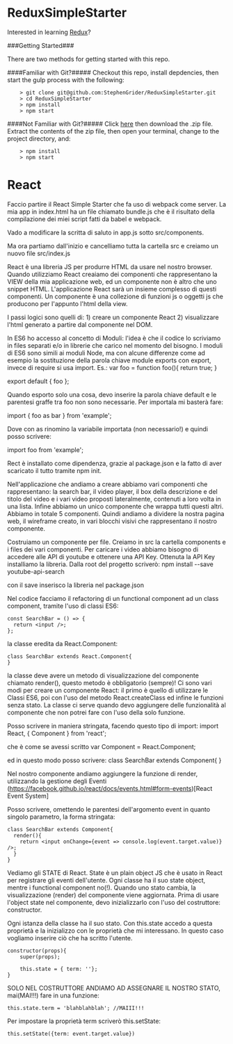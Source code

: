 # ReduxSimpleStarter

Interested in learning [Redux](https://www.udemy.com/react-redux/)?

###Getting Started###

There are two methods for getting started with this repo.

####Familiar with Git?#####
Checkout this repo, install depdencies, then start the gulp process with the following:

```
	> git clone git@github.com:StephenGrider/ReduxSimpleStarter.git
	> cd ReduxSimpleStarter
	> npm install
	> npm start
```

####Not Familiar with Git?#####
Click [here](https://github.com/StephenGrider/ReactStarter/releases) then download the .zip file.  Extract the contents of the zip file, then open your terminal, change to the project directory, and:

```
	> npm install
	> npm start
```

# React

Faccio partire il React Simple Starter che fa uso di webpack come server. La mia app in index.html ha un file chiamato bundle.js che è il risultato della compilazione dei miei script fatti da babel e webpack.

Vado a modificare la scritta di saluto in app.js sotto src/components.

Ma ora partiamo dall'inizio e cancelliamo tutta la cartella src e creiamo un nuovo file src/index.js

React è una libreria JS per produrre HTML da usare nel nostro browser. Quando utilizziamo React creaiamo dei componenti che rappresentano la VIEW della mia applicazione web, ed un componente non è altro che uno snippet HTML. L'applicazione React sarà un insieme complesso di questi componenti. Un componente è una collezione di funzioni js o oggetti js che producono per l'appunto l'html della view.

I passi logici sono quelli di: 1) creare un componente React 2) visualizzare l'html generato a partire dal componente nel DOM.

In ES6 ho accesso al concetto di Moduli: l'idea è che il codice lo scriviamo in files separati e/o in librerie che carico nel momento del bisogno.
I moduli di ES6 sono simili ai moduli Node, ma con alcune differenze come ad esempio la sostituzione della parola chiave module exports con export, invece di require si usa import.
Es.:
var foo = function foo(){
	return true;
}

export default { foo };

Quando esporto solo una cosa, devo inserire la parola chiave default e le parentesi graffe tra foo non sono necessarie. Per importala mi basterà fare:

import { foo as bar } from 'example';

Dove con as rinomino la variabile importata (non necessario!) e quindi posso scrivere:

import foo from 'example';

Rect è installato come dipendenza, grazie al package.json e la fatto di aver scaricato il tutto tramite npm init.

Nell'applicazione che andiamo a creare abbiamo vari componenti che rappresentano: la search bar, il video player, il box della descrizione e del titolo del video e i vari video proposti lateralmente, contenuti a loro volta in una lista. Infine abbiamo un unico componente che wrappa tutti questi altri. Abbiamo in totale 5 componenti. Quindi andiamo a dividere la nostra pagina web, il wireframe creato, in vari blocchi visivi che rappresentano il nostro componente.

Costruiamo un componente per file. Creiamo in src la cartella components e i files dei vari componenti.
Per caricare i video abbiamo bisogno di accedere alle API di youtube e ottenere una API Key.
Ottenuta la API Key installiamo la libreria. Dalla root del progetto scriverò:
npm install --save youtube-api-search

con il save inserisco la libreria nel package.json

Nel codice facciamo il refactoring di un functional component ad un class component, tramite l'uso di classi ES6:
```
const SearchBar = () => {
  return <input />;
};
```
la classe eredita da React.Component:
```
class SearchBar extends React.Component{
}
```
la classe deve avere un metodo di visualizzazione del componente chiamato render(), questo metodo è obbligatorio (sempre)!
Ci sono vari modi per creare un componente React: il primo è quello di utilizzare le Classi ES6, poi con l'uso del metodo React.createClass ed infine le funzioni senza stato. La classe ci serve quando devo aggiungere delle funzionalità al componente che non potrei fare con l'uso della solo funzione.

Posso scrivere in maniera stringata, facendo questo tipo di import:
import React, { Component } from 'react';

che è come se avessi scritto
var Component = React.Component;

ed in questo modo posso scrivere:
class SearchBar extends Component{
}

Nel nostro componente andiamo aggiungere la funzione di render, utilizzando la gestione degli Eventi (https://facebook.github.io/react/docs/events.html#form-events)[React Event System]

Posso scrivere, omettendo le parentesi dell'argomento event in quanto singolo parametro, la forma stringata:
```
class SearchBar extends Component{
  render(){
    return <input onChange={event => console.log(event.target.value)} />;
  }
}
```

Vediamo gli STATE di React. State è un plain object JS che è usato in React per registrare gli eventi dell'utente. Ogni classe ha il suo state object, mentre i functional component no(!). Quando uno stato cambia, la visualizzazione (render) del componente viene aggiornata. Prima di usare l'object state nel componente, devo inizializzarlo con l'uso del costruttore: constructor.

Ogni istanza della classe ha il suo stato. Con this.state accedo a questa proprietà e la inizializzo con le proprietà che mi interessano. In questo caso vogliamo inserire ciò che ha scritto l'utente.

```
constructor(props){
	super(props);

	this.state = { term: ''};
}
```

SOLO NEL COSTRUTTORE ANDIAMO AD ASSEGNARE IL NOSTRO STATO, mai(MAI!!!) fare in una funzione:

```
this.state.term = 'blahblahblah'; //MAIII!!!
```

Per impostare la proprietà term scriverò this.setState:

```
this.setState({term: event.target.value})
```
